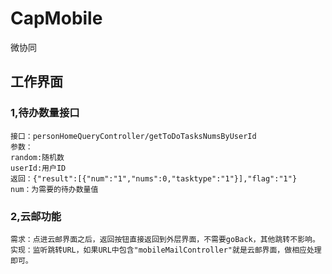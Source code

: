 # CapMobile
微协同
## 工作界面
### 1,待办数量接口
    接口：personHomeQueryController/getToDoTasksNumsByUserId
    参数：
    random:随机数
    userId:用户ID
    返回：{"result":[{"num":"1","nums":0,"tasktype":"1"}],"flag":"1"}
    num：为需要的待办数量值
### 2,云邮功能
    需求：点进云邮界面之后，返回按钮直接返回到外层界面，不需要goBack，其他跳转不影响。
    实现：监听跳转URL，如果URL中包含"mobileMailController"就是云邮界面，做相应处理即可。
